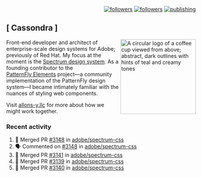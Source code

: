 <p align="right"><a rel="me" href="https://front-end.social/@castastrophe">
    <img alt="followers" title="Follow me on Mastodon" src="https://img.shields.io/mastodon/follow/109297102751309835?domain=https%3A%2F%2Ffront-end.social&label=Follow&logo=mastodon&logoColor=white&style=for-the-badge&labelColor=008080&color=006969"/></a>
  <a href="https://codepen.io/castastrophe/">
    <img alt="followers" title="Follow me on CodePen" src="https://img.shields.io/badge/23-1?color=640464&labelColor=7c007c&style=for-the-badge&logo=codepen&label=Follow"/></a>
<a href="https://castastrophe.medium.com/">
    <img alt="publishing" title="View articles on Medium" src="https://img.shields.io/badge/107-1?color=666&labelColor=444&label=subscribe&logo=medium&logoColor=white&style=for-the-badge"/></a>
</p>

## [&nbsp;Cassondra&nbsp;]

<img align="right" src="https://github-production-user-asset-6210df.s3.amazonaws.com/1840295/253016758-ba468774-1cd3-42c2-8f43-947b5eeb5edf.png" height="200" alt="A circular logo of a coffee cup viewed from above; abstract, dark outlines with hints of teal and creamy tones">

Front-end developer and architect of enterprise-scale design systems for Adobe; previously of Red Hat. My focus at the moment is the [Spectrum design system](https://github.com/adobe/spectrum-css). As a founding contributor to the [PatternFly&nbsp;Elements](https://github.com/patternfly/patternfly-elements) project&mdash;a community implementation of the PatternFly design system&mdash;I became intimately familiar with the nuances of styling web components.

Visit [allons-y.llc](http://allons-y.llc/) for more about how we might work together.

### Recent activity

<!--START_SECTION:activity-->
1. 🎉 Merged PR [#3148](https://github.com/adobe/spectrum-css/pull/3148) in [adobe/spectrum-css](https://github.com/adobe/spectrum-css)
2. 🗣 Commented on [#3148](https://github.com/adobe/spectrum-css/pull/3148#issuecomment-2368299346) in [adobe/spectrum-css](https://github.com/adobe/spectrum-css)
3. 🎉 Merged PR [#3141](https://github.com/adobe/spectrum-css/pull/3141) in [adobe/spectrum-css](https://github.com/adobe/spectrum-css)
4. 🎉 Merged PR [#3139](https://github.com/adobe/spectrum-css/pull/3139) in [adobe/spectrum-css](https://github.com/adobe/spectrum-css)
5. 🎉 Merged PR [#3140](https://github.com/adobe/spectrum-css/pull/3140) in [adobe/spectrum-css](https://github.com/adobe/spectrum-css)
<!--END_SECTION:activity-->
